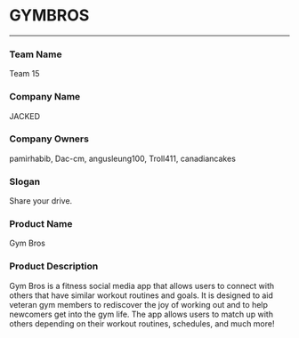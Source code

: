 # GYMBROS
---

### Team Name

Team 15

### Company Name

JACKED

### Company Owners

pamirhabib, Dac-cm, angusleung100, Troll411, canadiancakes

### Slogan

Share your drive.

### Product Name

Gym Bros

### Product Description

Gym Bros is a fitness social media app that allows users to connect with others that have similar workout routines and goals. It is designed to aid veteran gym members to rediscover the joy of working out and to help newcomers get into the gym life. The app allows users to match up with others depending on their workout routines, schedules, and much more!
